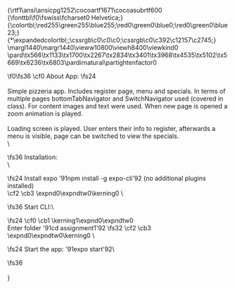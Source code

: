 {\rtf1\ansi\ansicpg1252\cocoartf1671\cocoasubrtf600
{\fonttbl\f0\fswiss\fcharset0 Helvetica;}
{\colortbl;\red255\green255\blue255;\red0\green0\blue0;\red0\green0\blue23;}
{\*\expandedcolortbl;;\cssrgb\c0\c0\c0;\cssrgb\c0\c392\c12157\c2745;}
\margl1440\margr1440\vieww10800\viewh8400\viewkind0
\pard\tx566\tx1133\tx1700\tx2267\tx2834\tx3401\tx3968\tx4535\tx5102\tx5669\tx6236\tx6803\pardirnatural\partightenfactor0

\f0\fs36 \cf0 About App:
\fs24 \
\
Simple pizzeria app. Includes register page, menu and specials. In terms of multiple pages bottomTabNavigator and SwitchNavigator used (covered in class). For content images and text were used.  When new page is opened a zoom animation is played. \
\
Loading screen is played. User enters their info to register, afterwards a menu is visible, page can be switched to view the specials.\
\

\fs36 Installation:\
\

\fs24 Install expo \'91npm install -g expo-cli\'92 (no additional plugins installed)\
\cf2 \cb3 \expnd0\expndtw0\kerning0
\

\fs36 Start CLI:\

\fs24 \cf0 \cb1 \kerning1\expnd0\expndtw0 \
Enter folder \'91cd assignment1\'92
\fs32 \cf2 \cb3 \expnd0\expndtw0\kerning0
\

\fs24 Start the app: \'91expo start\'92\

\fs36 \
\
}
